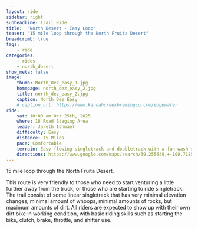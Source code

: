 ```yaml
---
layout: ride
sidebar: right
subheadline: Trail Ride
title:  "North Desert - Easy Loop"
teaser: "15 mile loop through the North Fruita Desert"
breadcrumb: true
tags:
    - ride
categories:
    - rides
    - north_desert
show_meta: false    
image:
    thumb: North_Dez_easy_1.jpg
    homepage: north_dez_easy_2.jpg
    title: north_dez_easy_2.jpg
    caption: North Dez Easy
    # caption_url: https://www.kannahcreekbrewingco.com/edgewater
ride:
    sat: 10:00 am Oct 25th, 2025
    where: 18 Road Staging Area
    leader: Jareth Ishmael
    difficulty: Easy
    distance: 15 Miles
    pace: Comfortable
    terrain: Easy flowing singletrack and doubletrack with a fun wash section
    directions: https://www.google.com/maps/search/39.255649,+-108.718538?entry=tts&g_ep=EgoyMDI0MDgyMS4wKgBIAVAD
---
```

15 mile loop through the North Fruita Desert.  

This route is very friendly to those who need to start venturing a little further away from the truck, or those who are starting to ride singletrack. The trail consist of some linear singletrack that has very minimal elevation changes, minimal amount of whoops, minimal amounts of rocks, but maximum amounts of dirt. All riders are expected to show up with their own dirt bike in working condition, with basic riding skills such as starting the bike, clutch, brake, throttle, and shifter use. 